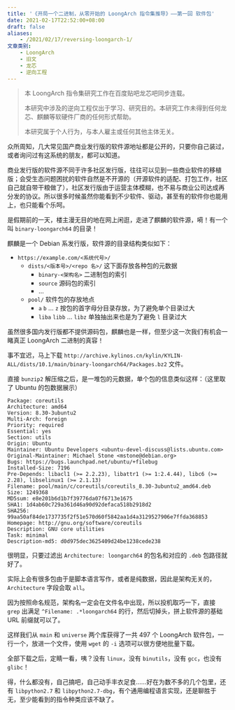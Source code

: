 ```yaml
---
title: '《开局一个二进制，从零开始的 LoongArch 指令集推导》——第一回 软件包'
date: 2021-02-17T22:52:00+08:00
draft: false
aliases:
    - /2021/02/17/reversing-loongarch-1/
文章类别:
    - LoongArch
    - 旧文
    - 龙芯
    - 逆向工程
---
```


> 本 LoongArch 指令集研究工作在百度贴吧龙芯吧同步连载。
>
> 本研究中涉及的逆向工程仅出于学习、研究目的。本研究工作未得到任何龙芯、麒麟等软硬件厂商的任何形式帮助。
>
> 本研究属于个人行为，与本人雇主或任何其他主体无关。

众所周知，几大常见国产商业发行版的软件源地址都是公开的，只要你自己装过，或者询问过有这系统的朋友，都可以知道。

商业发行版的软件源不同于许多社区发行版，往往可以见到一些商业软件的移植版；会受生态问题困扰的软件自然是不开源的（开源软件的适配、打包工作，社区自己就自带干粮做了），社区发行版由于运营主体模糊，也不易与商业公司达成再分发的协议。所以很多时候虽然你能看到不少软件、驱动，甚至有的软件你也能用上，也只能看个乐呵。

是假期前的一天，楼主漫无目的地在网上闲逛，走进了麒麟的软件源，嗬！有一个叫 `binary-loongarch64` 的目录！

麒麟是一个 Debian 系发行版，软件源的目录结构类似如下：

* `https://example.com/<系统代号>/`
    - `dists/<版本号>/<repo 名>/` 这下面存放各种包的元数据
        - `binary-<架构名>` 二进制包的索引
        - `source` 源码包的索引
        - ...
    - `pool/` 软件包的存放地点
        - `a` `b` ... `z` 按包的首字母分目录存放，为了避免单个目录过大
        - `liba` `libb` ... `libz` 单独抽出来也是为了避免 `l` 目录过大

虽然很多国内发行版都不提供源码包，麒麟也是一样，但至少这一次我们有机会一睹真正 LoongArch 二进制的真容！

事不宜迟，马上下载 `http://archive.kylinos.cn/kylin/KYLIN-ALL/dists/10.1/main/binary-loongarch64/Packages.bz2` 文件。

直接 `bunzip2` 解压缩之后，是一堆包的元数据，单个包的信息类似这样：（这里取了 Ubuntu 的包数据展示）

```
Package: coreutils
Architecture: amd64
Version: 8.30-3ubuntu2
Multi-Arch: foreign
Priority: required
Essential: yes
Section: utils
Origin: Ubuntu
Maintainer: Ubuntu Developers <ubuntu-devel-discuss@lists.ubuntu.com>
Original-Maintainer: Michael Stone <mstone@debian.org>
Bugs: https://bugs.launchpad.net/ubuntu/+filebug
Installed-Size: 7196
Pre-Depends: libacl1 (>= 2.2.23), libattr1 (>= 1:2.4.44), libc6 (>= 2.28), libselinux1 (>= 2.1.13)
Filename: pool/main/c/coreutils/coreutils_8.30-3ubuntu2_amd64.deb
Size: 1249368
MD5sum: e8e201b6d1b7f39776da07f6713e1675
SHA1: 1d4ab60c729a361d46a90d92defaca518b2918d2
SHA256: 99aa50af84de1737735f2f51e570d60f5842aa1d4a3129527906e7ffda368853
Homepage: http://gnu.org/software/coreutils
Description: GNU core utilities
Task: minimal
Description-md5: d0d975dec3625409d24be1238cede238
```

很明显，只要过滤出 `Architecture: loongarch64` 的包名和对应的 `.deb` 包路径就好了。

实际上会有很多包由于是脚本语言写作，或者是纯数据，因此是架构无关的，`Architecture` 字段会取 `all`。

因为按照命名规范，架构名一定会在文件名中出现，所以投机取巧一下，直接 `grep` 出满足 `^Filename: .*loongarch64` 的行，然后切掉头，拼上软件源的基础 URL 前缀就可以了。

这样我们从 `main` 和 `universe` 两个库获得了一共 497 个 LoongArch 软件包，一行一个，放进一个文件，使用 `wget` 的 `-i` 选项可以很方便地批量下载。

全部下载之后，定睛一看，咦？没有 `linux`，没有 `binutils`，没有 `gcc`，也没有 `glibc`！

得，什么都没有，自己搞吧，自己动手丰衣足食……好在为数不多的几个包里，还有 `libpython2.7` 和 `libpython2.7-dbg`，有个通用编程语言实现，还是聊胜于无，至少能看到的指令种类应该不缺了。
